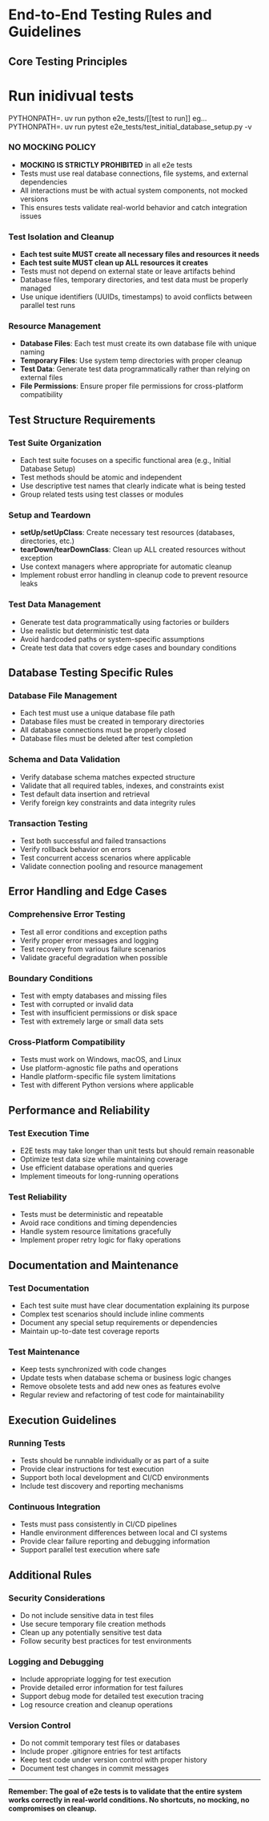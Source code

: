 # End-to-End Testing Rules and Guidelines

## Core Testing Principles
# Run inidivual tests
PYTHONPATH=. uv run python e2e_tests/[[test to run]] 
eg...
PYTHONPATH=. uv run pytest e2e_tests/test_initial_database_setup.py -v

### NO MOCKING POLICY
- **MOCKING IS STRICTLY PROHIBITED** in all e2e tests
- Tests must use real database connections, file systems, and external dependencies
- All interactions must be with actual system components, not mocked versions
- This ensures tests validate real-world behavior and catch integration issues

### Test Isolation and Cleanup
- **Each test suite MUST create all necessary files and resources it needs**
- **Each test suite MUST clean up ALL resources it creates**
- Tests must not depend on external state or leave artifacts behind
- Database files, temporary directories, and test data must be properly managed
- Use unique identifiers (UUIDs, timestamps) to avoid conflicts between parallel test runs

### Resource Management
- **Database Files**: Each test must create its own database file with unique naming
- **Temporary Files**: Use system temp directories with proper cleanup
- **Test Data**: Generate test data programmatically rather than relying on external files
- **File Permissions**: Ensure proper file permissions for cross-platform compatibility

## Test Structure Requirements

### Test Suite Organization
- Each test suite focuses on a specific functional area (e.g., Initial Database Setup)
- Test methods should be atomic and independent
- Use descriptive test names that clearly indicate what is being tested
- Group related tests using test classes or modules

### Setup and Teardown
- **setUp/setUpClass**: Create necessary test resources (databases, directories, etc.)
- **tearDown/tearDownClass**: Clean up ALL created resources without exception
- Use context managers where appropriate for automatic cleanup
- Implement robust error handling in cleanup code to prevent resource leaks

### Test Data Management
- Generate test data programmatically using factories or builders
- Use realistic but deterministic test data
- Avoid hardcoded paths or system-specific assumptions
- Create test data that covers edge cases and boundary conditions

## Database Testing Specific Rules

### Database File Management
- Each test must use a unique database file path
- Database files must be created in temporary directories
- All database connections must be properly closed
- Database files must be deleted after test completion

### Schema and Data Validation
- Verify database schema matches expected structure
- Validate that all required tables, indexes, and constraints exist
- Test default data insertion and retrieval
- Verify foreign key constraints and data integrity rules

### Transaction Testing
- Test both successful and failed transactions
- Verify rollback behavior on errors
- Test concurrent access scenarios where applicable
- Validate connection pooling and resource management

## Error Handling and Edge Cases

### Comprehensive Error Testing
- Test all error conditions and exception paths
- Verify proper error messages and logging
- Test recovery from various failure scenarios
- Validate graceful degradation when possible

### Boundary Conditions
- Test with empty databases and missing files
- Test with corrupted or invalid data
- Test with insufficient permissions or disk space
- Test with extremely large or small data sets

### Cross-Platform Compatibility
- Tests must work on Windows, macOS, and Linux
- Use platform-agnostic file paths and operations
- Handle platform-specific file system limitations
- Test with different Python versions where applicable

## Performance and Reliability

### Test Execution Time
- E2E tests may take longer than unit tests but should remain reasonable
- Optimize test data size while maintaining coverage
- Use efficient database operations and queries
- Implement timeouts for long-running operations

### Test Reliability
- Tests must be deterministic and repeatable
- Avoid race conditions and timing dependencies
- Handle system resource limitations gracefully
- Implement proper retry logic for flaky operations

## Documentation and Maintenance

### Test Documentation
- Each test suite must have clear documentation explaining its purpose
- Complex test scenarios should include inline comments
- Document any special setup requirements or dependencies
- Maintain up-to-date test coverage reports

### Test Maintenance
- Keep tests synchronized with code changes
- Update tests when database schema or business logic changes
- Remove obsolete tests and add new ones as features evolve
- Regular review and refactoring of test code for maintainability

## Execution Guidelines

### Running Tests
- Tests should be runnable individually or as part of a suite
- Provide clear instructions for test execution
- Support both local development and CI/CD environments
- Include test discovery and reporting mechanisms

### Continuous Integration
- Tests must pass consistently in CI/CD pipelines
- Handle environment differences between local and CI systems
- Provide clear failure reporting and debugging information
- Support parallel test execution where safe

## Additional Rules

### Security Considerations
- Do not include sensitive data in test files
- Use secure temporary file creation methods
- Clean up any potentially sensitive test data
- Follow security best practices for test environments

### Logging and Debugging
- Include appropriate logging for test execution
- Provide detailed error information for test failures
- Support debug mode for detailed test execution tracing
- Log resource creation and cleanup operations

### Version Control
- Do not commit temporary test files or databases
- Include proper .gitignore entries for test artifacts
- Keep test code under version control with proper history
- Document test changes in commit messages

---

**Remember: The goal of e2e tests is to validate that the entire system works correctly in real-world conditions. No shortcuts, no mocking, no compromises on cleanup.**